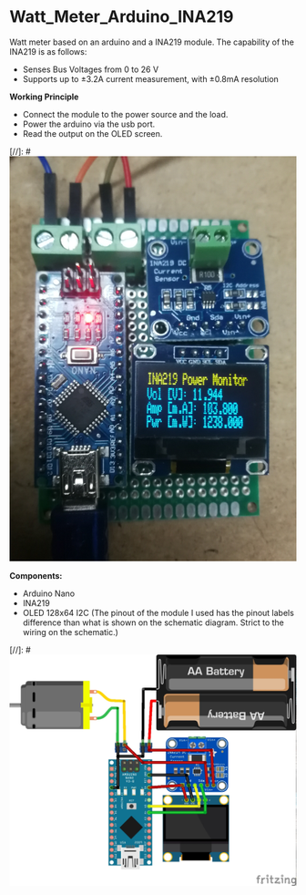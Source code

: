 # Watt_Meter_Arduino_INA219

Watt meter based on an arduino and a INA219 module. The capability of the INA219 is as follows:
* Senses Bus Voltages from 0 to 26 V
* Supports up to ±3.2A current measurement, with ±0.8mA resolution

**Working Principle**
* Connect the module to the power source and the load.
* Power the arduino via the usb port.
* Read the output on the OLED screen.

[//]: # ![](img.jpg)

**Components:**
* Arduino Nano
* INA219
* OLED 128x64 I2C (The pinout of the module I used has the pinout labels difference than what is shown on the schematic diagram. Strict to the wiring on the schematic.)

[//]: # ![](Arduino_INA219_bb.jpg)
